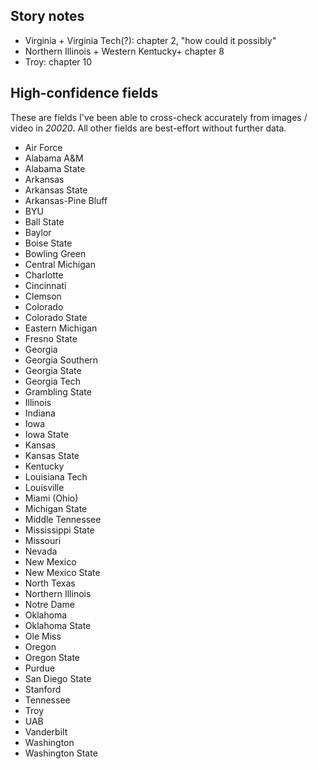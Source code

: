 ## Story notes
* Virginia + Virginia Tech(?): chapter 2, "how could it possibly"
* Northern Illinois + Western Kentucky+ chapter 8
* Troy: chapter 10

## High-confidence fields
These are fields I've been able to cross-check accurately from images / video in _20020_. All other fields are best-effort without further data.

* Air Force
* Alabama A&M
* Alabama State
* Arkansas
* Arkansas State
* Arkansas-Pine Bluff
* BYU
* Ball State
* Baylor
* Boise State
* Bowling Green
* Central Michigan
* Charlotte
* Cincinnati
* Clemson
* Colorado
* Colorado State
* Eastern Michigan
* Fresno State
* Georgia
* Georgia Southern
* Georgia State
* Georgia Tech
* Grambling State
* Illinois
* Indiana
* Iowa
* Iowa State
* Kansas
* Kansas State
* Kentucky
* Louisiana Tech
* Louisville
* Miami (Ohio)
* Michigan State
* Middle Tennessee
* Mississippi State
* Missouri
* Nevada
* New Mexico
* New Mexico State
* North Texas
* Northern Illinois
* Notre Dame
* Oklahoma
* Oklahoma State
* Ole Miss
* Oregon
* Oregon State
* Purdue
* San Diego State
* Stanford
* Tennessee
* Troy
* UAB
* Vanderbilt
* Washington
* Washington State
